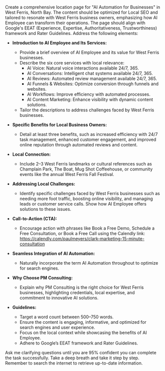 Create a comprehensive location page for "AI Automation for Businesses" in West Ferris, North Bay. The content should be optimized for Local SEO and tailored to resonate with West Ferris business owners, emphasizing how AI Employee can transform their operations. The page should align with Google's EEAT (Experience, Expertise, Authoritativeness, Trustworthiness) framework and Rater Guidelines. Address the following elements:

- **Introduction to AI Employee and Its Services:**
  - Provide a brief overview of AI Employee and its value for West Ferris businesses.
  - Describe the six core services with local relevance:
    - AI Voice: Natural voice interactions available 24/7, 365.
    - AI Conversations: Intelligent chat systems available 24/7, 365.
    - AI Reviews: Automated review management available 24/7, 365.
    - AI Funnels & Websites: Optimize conversion through funnels and websites.
    - AI Workflows: Improve efficiency with automated processes.
    - AI Content Marketing: Enhance visibility with dynamic content solutions.
  - Tailor the descriptions to address challenges faced by West Ferris businesses.

- **Specific Benefits for Local Business Owners:**
  - Detail at least three benefits, such as increased efficiency with 24/7 task management, enhanced customer engagement, and improved online reputation through automated reviews and content.

- **Local Connection:**
  - Include 2–3 West Ferris landmarks or cultural references such as Champlain Park, The Boat, Mug Shot Coffeehouse, or community events like the annual West Ferris Fall Festival.

- **Addressing Local Challenges:**
  - Identify specific challenges faced by West Ferris businesses such as needing more foot traffic, boosting online visibility, and managing leads or customer service calls. Show how AI Employee offers solutions to these issues.

- **Call-to-Action (CTA):**
  - Encourage action with phrases like Book a Free Demo, Schedule a Free Consultation, or Book a Free Call using the Calendly link: https://calendly.com/paulmeyers/clark-marketing-15-minute-consultation

- **Seamless Integration of AI Automation:**
  - Naturally incorporate the term AI Automation throughout to optimize for search engines.

- **Why Choose PM Consulting:**
  - Explain why PM Consulting is the right choice for West Ferris businesses, highlighting credentials, local expertise, and commitment to innovative AI solutions.

- **Guidelines:**
  - Target a word count between 500–750 words.
  - Ensure the content is engaging, informative, and optimized for search engines and user experience.
  - Focus on the local context while showcasing the benefits of AI Employee.
  - Adhere to Google’s EEAT framework and Rater Guidelines.

Ask me clarifying questions until you are 95% confident you can complete the task successfully. Take a deep breath and take it step by step. Remember to search the internet to retrieve up-to-date information.